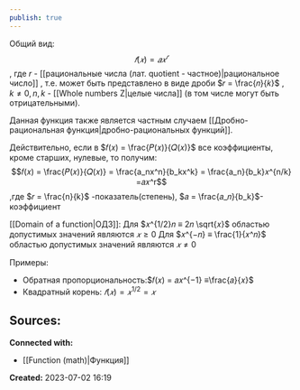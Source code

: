 ```yaml
---
publish: true
---
```


Общий вид: $$𝑓(𝑥) = 𝑎 𝑥^𝑟$$ 
, где $r$ - [[рациональные числа (лат. quotient - частное)|рациональное число]] , т.е. может быть представлено в виде дроби $𝑟 = \frac{𝑛}{𝑘}$ , $k≠ 0, n, k$ -  [[Whole numbers Z|целые числа]] (в том числе могут быть отрицательными). 

Данная функция также является частным случаем [[Дробно-рациональная функция|дробно-рациональных функций]].

Действительно, если в $𝑓(𝑥) = \frac{𝑃(𝑥)}{𝑄(𝑥)}$ все коэффициенты, кроме старших, нулевые, то получим:  
$$𝑓(𝑥) = \frac{𝑃(𝑥)}{𝑄(𝑥)} = \frac{a_nx^n}{b_kx^k} = \frac{a_n}{b_k}𝑥^{n/k} =𝑎𝑥^r$$ ,где $𝑟 = \frac{n}{k}$ -показатель(степень), $𝑎 = \frac{𝑎_𝑛}{b_k}$- коэффициент

[[Domain of a function|ОДЗ]]:
Для $𝑥^{1/2}𝑛 ≡ 2𝑛 \sqrt{𝑥}$ областью допустимых значений являются $𝑥 ≥ 0$ 
Для $𝑥^{−𝑛} ≡ \frac{1}{𝑥^𝑛}$ областью допустимых значений являются $𝑥 ≠ 0$


Примеры:
- Обратная пропорциональность:$𝑓(𝑥) = 𝑎𝑥^{−1} ≡\frac{𝑎}{𝑥}$
- Квадратный корень: $𝑓(𝑥) = 𝑥^{1/2} = 𝑥$


**Sources:**
- 


**Connected with:**
- [[Function (math)|Функция]]



**Created:** 2023-07-02 16:19